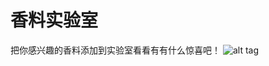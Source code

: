 # 香料实验室
把你感兴趣的香料添加到实验室看看有有什么惊喜吧！
![alt tag](https://github.com/iratao/xiangliaoshiyanshi/blob/master/xiangliaolab_480p.gif)
